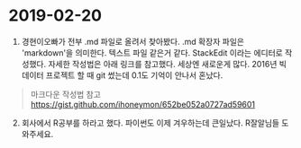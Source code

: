 ﻿# 2019-02-20

1. 경현이오빠가 전부 .md 파일로 올려서 찾아봤다. .md 확장자 파일은  'markdown'을 의미한다.  텍스트 파일 같은거 같다. StackEdit 이라는 에디터로 작성했다. 자세한 작성법은 아래 링크를 참고했다. 세상엔 새로운게 많다. 2016년 빅데이터 프로젝트 할 때 git 썼는데 0.1도 기억이 안나서 혼났다.
> 마크다운 작성법 참고
> <https://gist.github.com/ihoneymon/652be052a0727ad59601>
2. 회사에서 R공부를 하라고 했다. 파이썬도 이제 겨우하는데 큰일났다. R잘알님들 도와주세요.






